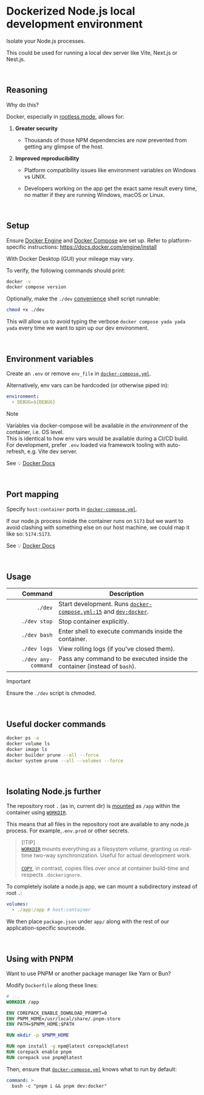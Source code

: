 # Dockerized Node.js local development environment

Isolate your Node.js processes.

This could be used for running a local dev server like Vite, Next.js or Nest.js.

<br/>

## Reasoning

Why do this?

Docker, especially in [rootless mode](https://docs.docker.com/engine/security/rootless/), allows for:

1. **Greater security**

   - Thousands of those NPM dependencies are now prevented from getting any glimpse of the host.

2. **Improved reproducibility**

   - Platform compatibility issues like environment variables on Windows vs UNIX.

   - Developers working on the app get the exact same result every time, no matter if they are running Windows, macOS or Linux.

<br/>

## Setup

Ensure [Docker Engine](https://docs.docker.com/engine/) and [Docker Compose](https://docs.docker.com/compose/) are set up. Refer to platform-specific instructions: https://docs.docker.com/engine/install

With Docker Desktop (GUI) your mileage may vary.

To verify, the following commands should print:

```sh
docker -v
docker compose version
```

Optionally, make the `./dev` [convenience](./dev "Acts as a docker compose shortcut so we don't have to type long commands every time") shell script runnable:

```sh
chmod +x ./dev
```

This will allow us to avoid typing the verbose `docker compose yada yada yada` every time we want to spin up our dev environment.

<br/>

## Environment variables

Create an `.env` or remove `env_file` in [`docker-compose.yml`](docker-compose.yml#L12C5-L13C13).

Alternatively, env vars can be hardcoded (or otherwise piped in):

```yml
environment:
  - DEBUG=${DEBUG}
```

> [!NOTE]
> Variables via docker-compose will be available _in the environment_ of the container, i.e. OS level.<br/>
> This is identical to how env vars would be available during a CI/CD build.<br />
> For development, prefer `.env` loaded via framework tooling with auto-refresh, e.g. Vite dev server.

See 💡 [Docker Docs](https://docs.docker.com/compose/how-tos/environment-variables/set-environment-variables/)

<br/>

## Port mapping

Specify `host:container` ports in [`docker-compose.yml`](docker-compose.yml#L10C5-L11C20).

If our node.js process inside the container runs on `5173` but we want to avoid clashing with something else on our host machine, we could map it like so: `5174:5173`.

See 💡 [Docker Docs](https://docs.docker.com/compose/how-tos/networking/)

<br/>

## Usage

|             Command | Description                                                                                                    |
| ------------------: | -------------------------------------------------------------------------------------------------------------- |
|             `./dev` | Start development. Runs [`docker-compose.yml:15`](docker-compose.yml#L15) and [`dev:docker`](package.json#L7). |
|        `./dev stop` | Stop container explicitly.                                                                                     |
|        `./dev bash` | Enter shell to execute commands inside the container.                                                          |
|        `./dev logs` | View rolling logs (if you've closed them).                                                                     |
| `./dev any-command` | Pass any command to be executed inside the container (instead of `bash`).                                      |

> [!IMPORTANT]
> Ensure the `./dev` script is chmoded.

<br/>

## Useful docker commands

```sh
docker ps -a
docker volume ls
docker image ls
docker builder prune --all --force
docker system prune --all --volumes --force
```

<br/>

## Isolating Node.js further

The repository root `.` (as in, current dir) is [mounted](docker-compose.yml#L7) as `/app` within the container using [`WORKDIR`](Dockerfile#L20).

This means that all files in the repository root are available to any node.js process. For example,`.env.prod` or other secrets.

> [!TIP]\
> [`WORKDIR`](https://docs.docker.com/reference/dockerfile/#workdir) mounts everything as a filesystem volume, granting us real-time two-way synchronization. Useful for actual development work.<br/>\
> [`COPY`](https://docs.docker.com/reference/dockerfile/#copy), in contrast, copies files over _once_ at container build-time and respects `.dockerignore`.

To completely isolate a node.js app, we can mount a subdirectory instead of root `.`:

```yml
volumes:
  - ./app:/app # host:container
```

We then place `package.json` under `app/` along with the rest of our application-specific sourceode.

<br/>

## Using with PNPM

Want to use PNPM or another package manager like Yarn or Bun?

Modify `Dockerfile` along these lines:

```dockerfile
# ...
WORKDIR /app

ENV COREPACK_ENABLE_DOWNLOAD_PROMPT=0
ENV PNPM_HOME=/usr/local/share/.pnpm-store
ENV PATH=$PNPM_HOME:$PATH

RUN mkdir -p $PNPM_HOME

RUN npm install -g npm@latest corepack@latest
RUN corepack enable pnpm
RUN corepack use pnpm@latest
```

Then, ensure that [`docker-compose.yml`](docker-compose.yml#L15) knows what to run by default:

```yml
command: >
  bash -c "pnpm i && pnpm dev:docker"
```
